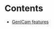 # Contents
 * [GenICam features](genicam.md)
<!-- * [OpenGL UI](opengl.md) -->
<!-- * [Credits](credits.md) -->